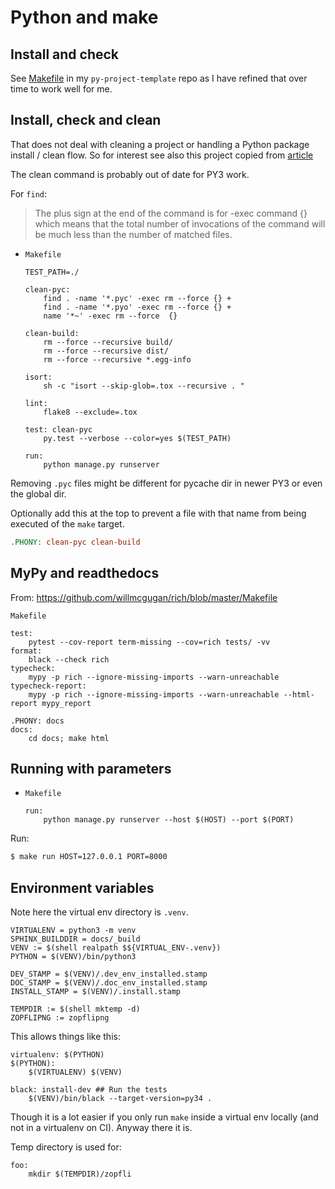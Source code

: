 # Python and make


## Install and check


See [Makefile](https://github.com/MichaelCurrin/py-project-template/blob/master/Makefile) in my `py-project-template` repo as I have refined that over time to work well for me.



## Install, check and clean 

That does not deal with cleaning a project or handling a Python package install / clean flow. So for interest see also this project copied from [article](https://krzysztofzuraw.com/blog/2016/makefiles-in-python-projects.html)

The clean command is probably out of date for PY3 work.

For `find`:

> The plus sign at the end of the command is for -exec command {} which means that the total number of invocations of the command will be much less than the number of matched files.

- `Makefile`
    ```make
    TEST_PATH=./

    clean-pyc:
        find . -name '*.pyc' -exec rm --force {} +
        find . -name '*.pyo' -exec rm --force {} +
        name '*~' -exec rm --force  {}

    clean-build:
        rm --force --recursive build/
        rm --force --recursive dist/
        rm --force --recursive *.egg-info

    isort:
        sh -c "isort --skip-glob=.tox --recursive . "

    lint:
        flake8 --exclude=.tox

    test: clean-pyc
        py.test --verbose --color=yes $(TEST_PATH)

    run:
        python manage.py runserver
    ```

Removing `.pyc` files might be different for pycache dir in newer PY3 or even the global dir.

Optionally add this at the top to prevent a file with that name from being executed of the `make` target.

```mk
.PHONY: clean-pyc clean-build
```


## MyPy and readthedocs 

From: https://github.com/willmcgugan/rich/blob/master/Makefile

`Makefile`
```make
test:
	pytest --cov-report term-missing --cov=rich tests/ -vv
format:
	black --check rich
typecheck:
	mypy -p rich --ignore-missing-imports --warn-unreachable
typecheck-report:
	mypy -p rich --ignore-missing-imports --warn-unreachable --html-report mypy_report

.PHONY: docs
docs:
	cd docs; make html
```

## Running with parameters

- `Makefile`
    ```make
    run:
        python manage.py runserver --host $(HOST) --port $(PORT)
    ```

Run:

```sh
$ make run HOST=127.0.0.1 PORT=8000
```


## Environment variables

Note here the virtual env directory is `.venv`.

```make
VIRTUALENV = python3 -m venv
SPHINX_BUILDDIR = docs/_build
VENV := $(shell realpath $${VIRTUAL_ENV-.venv})
PYTHON = $(VENV)/bin/python3

DEV_STAMP = $(VENV)/.dev_env_installed.stamp
DOC_STAMP = $(VENV)/.doc_env_installed.stamp
INSTALL_STAMP = $(VENV)/.install.stamp

TEMPDIR := $(shell mktemp -d)
ZOPFLIPNG := zopflipng
```

This allows things like this:

```make
virtualenv: $(PYTHON)
$(PYTHON):
	$(VIRTUALENV) $(VENV)
	
black: install-dev ## Run the tests
	$(VENV)/bin/black --target-version=py34 .

```

Though it is a lot easier if you only run `make` inside a virtual env locally (and not in a virtualenv on CI). Anyway there it is.

Temp directory is used for:

```make
foo:
	mkdir $(TEMPDIR)/zopfli
```
